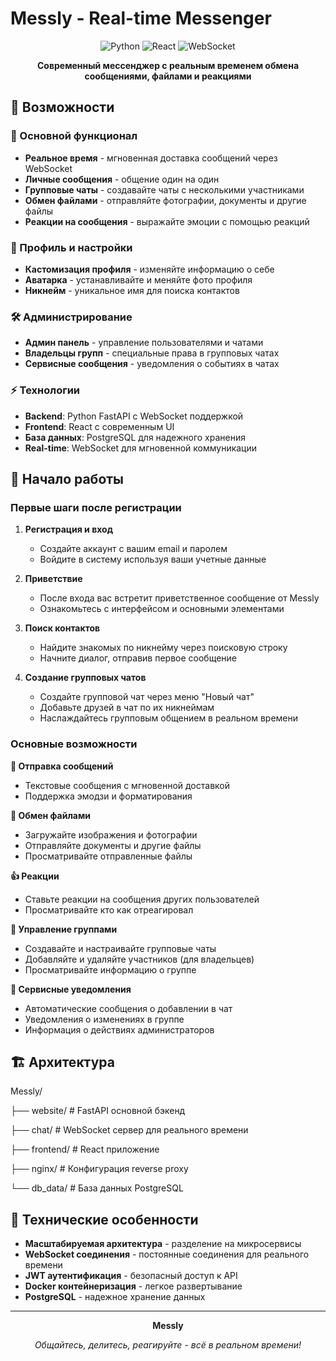 # Messly - Real-time Messenger

<div align="center">

![Python](https://img.shields.io/badge/Python-FastAPI-green?style=flat&logo=python&logoColor=white)
![React](https://img.shields.io/badge/React-18.2+-61dafb?style=flat&logo=react&logoColor=white)
![WebSocket](https://img.shields.io/badge/WebSocket-Real--Time-orange?style=flat&logo=websocket&logoColor=white)

**Современный мессенджер с реальным временем обмена сообщениями, файлами и реакциями**

</div>

## 🚀 Возможности

### 💬 Основной функционал
- **Реальное время** - мгновенная доставка сообщений через WebSocket
- **Личные сообщения** - общение один на один
- **Групповые чаты** - создавайте чаты с несколькими участниками
- **Обмен файлами** - отправляйте фотографии, документы и другие файлы
- **Реакции на сообщения** - выражайте эмоции с помощью реакций

### 👤 Профиль и настройки
- **Кастомизация профиля** - изменяйте информацию о себе
- **Аватарка** - устанавливайте и меняйте фото профиля
- **Никнейм** - уникальное имя для поиска контактов

### 🛠 Администрирование
- **Админ панель** - управление пользователями и чатами
- **Владельцы групп** - специальные права в групповых чатах
- **Сервисные сообщения** - уведомления о событиях в чатах

### ⚡ Технологии
- **Backend**: Python FastAPI с WebSocket поддержкой
- **Frontend**: React с современным UI
- **База данных**: PostgreSQL для надежного хранения
- **Real-time**: WebSocket для мгновенной коммуникации

## 🎯 Начало работы

### Первые шаги после регистрации

1. **Регистрация и вход**
   - Создайте аккаунт с вашим email и паролем
   - Войдите в систему используя ваши учетные данные

2. **Приветствие**
   - После входа вас встретит приветственное сообщение от Messly
   - Ознакомьтесь с интерфейсом и основными элементами

3. **Поиск контактов**
   - Найдите знакомых по никнейму через поисковую строку
   - Начните диалог, отправив первое сообщение

4. **Создание групповых чатов**
   - Создайте групповой чат через меню "Новый чат"
   - Добавьте друзей в чат по их никнеймам
   - Наслаждайтесь групповым общением в реальном времени

### Основные возможности

**📨 Отправка сообщений**
- Текстовые сообщения с мгновенной доставкой
- Поддержка эмодзи и форматирования

**📎 Обмен файлами**
- Загружайте изображения и фотографии
- Отправляйте документы и другие файлы
- Просматривайте отправленные файлы

**👍 Реакции**
- Ставьте реакции на сообщения других пользователей
- Просматривайте кто как отреагировал

**👥 Управление группами**
- Создавайте и настраивайте групповые чаты
- Добавляйте и удаляйте участников (для владельцев)
- Просматривайте информацию о группе

**🔔 Сервисные уведомления**
- Автоматические сообщения о добавлении в чат
- Уведомления о изменениях в группе
- Информация о действиях администраторов

## 🏗 Архитектура

Messly/

├── website/ # FastAPI основной бэкенд

├── chat/ # WebSocket сервер для реального времени

├── frontend/ # React приложение

├── nginx/ # Конфигурация reverse proxy

└── db_data/ # База данных PostgreSQL


## 🔧 Технические особенности

- **Масштабируемая архитектура** - разделение на микросервисы
- **WebSocket соединения** - постоянные соединения для реального времени
- **JWT аутентификация** - безопасный доступ к API
- **Docker контейнеризация** - легкое развертывание
- **PostgreSQL** - надежное хранение данных

---

<div align="center">

**Messly**

*Общайтесь, делитесь, реагируйте - всё в реальном времени!*

</div>

